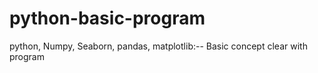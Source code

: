 # python-basic-program
python, Numpy, Seaborn,  pandas, matplotlib:-- Basic concept clear with program
